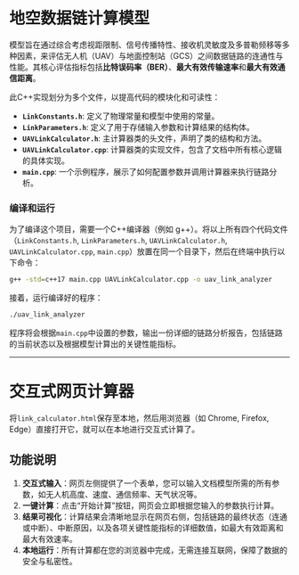 # 地空数据链计算模型

模型旨在通过综合考虑视距限制、信号传播特性、接收机灵敏度及多普勒频移等多种因素，来评估无人机（UAV）与地面控制站（GCS）之间数据链路的连通性与性能。其核心评估指标包括**比特误码率（BER）**、**最大有效传输速率**和**最大有效通信距离**。

此C++实现划分为多个文件，以提高代码的模块化和可读性：

  * **`LinkConstants.h`**: 定义了物理常量和模型中使用的常量。
  * **`LinkParameters.h`**: 定义了用于存储输入参数和计算结果的结构体。
  * **`UAVLinkCalculator.h`**: 主计算器类的头文件，声明了类的结构和方法。
  * **`UAVLinkCalculator.cpp`**: 计算器类的实现文件，包含了文档中所有核心逻辑的具体实现。
  * **`main.cpp`**: 一个示例程序，展示了如何配置参数并调用计算器来执行链路分析。



### 编译和运行

为了编译这个项目，需要一个C++编译器（例如 g++）。将以上所有四个代码文件（`LinkConstants.h`, `LinkParameters.h`, `UAVLinkCalculator.h`, `UAVLinkCalculator.cpp`, `main.cpp`）放置在同一个目录下，然后在终端中执行以下命令：

```sh
g++ -std=c++17 main.cpp UAVLinkCalculator.cpp -o uav_link_analyzer
```

接着，运行编译好的程序：

```sh
./uav_link_analyzer
```

程序将会根据`main.cpp`中设置的参数，输出一份详细的链路分析报告，包括链路的当前状态以及根据模型计算出的关键性能指标。

-----

# 交互式网页计算器

将`link_calculator.html`保存至本地，然后用浏览器（如 Chrome, Firefox, Edge）直接打开它，就可以在本地进行交互式计算了。

## 功能说明

1. **交互式输入**：网页左侧提供了一个表单，您可以输入文档模型所需的所有参数，如无人机高度、速度、通信频率、天气状况等。
2. **一键计算**：点击“开始计算”按钮，网页会立即根据您输入的参数执行计算。
3. **结果可视化**：计算结果会清晰地显示在网页右侧，包括链路的最终状态（连通或中断）、中断原因，以及各项关键性能指标的详细数值，如最大有效距离和最大有效速率。
4. **本地运行**：所有计算都在您的浏览器中完成，无需连接互联网，保障了数据的安全与私密性。
